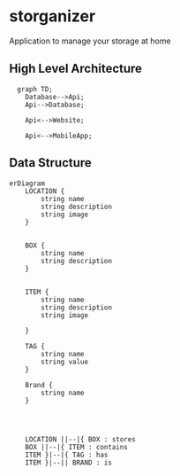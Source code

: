 # storganizer
Application to manage your storage at home



## High Level Architecture

```mermaid
  graph TD;
    Database-->Api;
    Api-->Database;

    Api<-->Website;

    Api<-->MobileApp;

```

## Data Structure

```mermaid
erDiagram
    LOCATION {
        string name
        string description
        string image
    }

    
    BOX {
        string name
        string description
    }


    ITEM {
        string name
        string description
        string image

    }

    TAG {
        string name
        string value
    }

    Brand {
        string name
    }




    LOCATION ||--|{ BOX : stores
    BOX ||--|{ ITEM : contains
    ITEM }|--|{ TAG : has
    ITEM }|--|| BRAND : is



```
